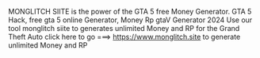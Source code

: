 MONGLITCH SIITE is the power of the GTA 5 free Money Generator.
GTA 5 Hack, free gta 5 online Generator, Money Rp gtaV Generator 2024
Use our tool monglitch siite to generates unlimited Money and RP for the Grand Theft Auto
click here to go  ===> https://www.monglitch.site to generate unlimited Money and RP
